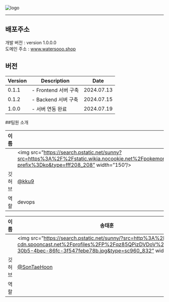 ![logo](https://github.com/user-attachments/assets/ea4b8a5a-c239-402f-8829-4a4bb2ee507b)

---
## 배포주소

개발 버전 : version 1.0.0.0 </br>
도메인 주소 : www.watersooo.shop </br>

## 버전
| Version | Description | Date |
| --- | --- | --- |
| 0.1.1 | - Frontend 서버 구축 | 2024.07.13 |
| 0.1.2 | - Backend 서버 구축 | 2024.07.15 |
| 1.0.0 | - 서버 연동 완료 | 2024.07.19 |



##팀원 소개

| 이름 | 구경범 | 노현수 | 장정원 |
| --- | --- | --- | --- |
|  | <img src=”https://search.pstatic.net/sunny?src=https%3A%2F%2Fstatic.wikia.nocookie.net%2Fpokemon%2Fimages%2F0%2F0a%2F%25EA%25B9%259C%25EC%25A7%2580%25EA%25B3%25B0_%25EA%25B3%25B5%25EC%258B%259D_%25EC%259D%25BC%25EB%259F%25AC%25EC%258A%25A4%25ED%258A%25B8.png%2Frevision%2Flatest%3Fcb%3D20170409104423%26path-prefix%3Dko&type=fff208_208” width=”150”/> | <img src=”https://search.pstatic.net/sunny/?src=https%3A%2F%2Fi.namu.wiki%2Fi%2Fpt5Uc0VeUmLRRS4_KhEXwvB5W57uLP_l9jXa9iC2BRwjeNt8Oj-dH-8rxV3POZHSfLCpgi2uh6-y5iVqBGKw-g.webp&type=ff332_332” width=”150”/> | <img src=”https://search.pstatic.net/common/?src=http%3A%2F%2Fblogfiles.naver.net%2FMjAyMzA3MDJfMTM0%2FMDAxNjg4Mjk4NzI0NjEz.9n6for1ufGW4Mbn0tOoxWS_WEUPasTLBV9Okn1fFkMYg.tm9oj9RfpVwmSCpbeCGQiDhYiqiAc9SYGBJDwfCK46og.PNG.wsj2264%2F20230702_205109.png&type=ff332_332” width=”150”/> |
| 깃허브 | [@kku9](https://github.com/kku9) | [@watersooo](https://github.com/watersooo) | [@Jangmaker](https://github.com/Jangmaker) |
| 역할 | devops |  |  |

| 이름 | 송태훈 | 류영수 |
| --- | --- | --- |
|  | <img src=”https://search.pstatic.net/sunny/?src=http%3A%2F%2Fkr-cdn.spooncast.net%2Fprofiles%2FP%2Fqz85QPizDVDoV%2F12850269-30b5-4bec-86fc-3f547febe78b.jpg&type=sc960_832” width=”150”/> | <img src=”https://upload.wikimedia.org/wikipedia/ko/e/e5/FinnAdventureTime.png” width=”150”/> |
| 깃허브 | [@SonTaeHoon](https://github.com/SongTaeHoon) | [@ryuyoungsu](https://github.com/ryuyoungsu) |
| 역할 |  |  |
